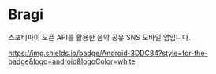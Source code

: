 # Bragi

스포티파이 오픈 API를 활용한 음악 공유 SNS 모바일 앱입니다.

https://img.shields.io/badge/Android-3DDC84?style=for-the-badge&logo=android&logoColor=white

